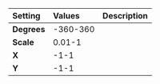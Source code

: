 | Setting | Values | Description |
| :--- | :--- | :--- |
| **Degrees** | -360-360 ||
| **Scale** | 0.01-1 ||
| **X** | -1-1 ||
| **Y** | -1-1 ||
